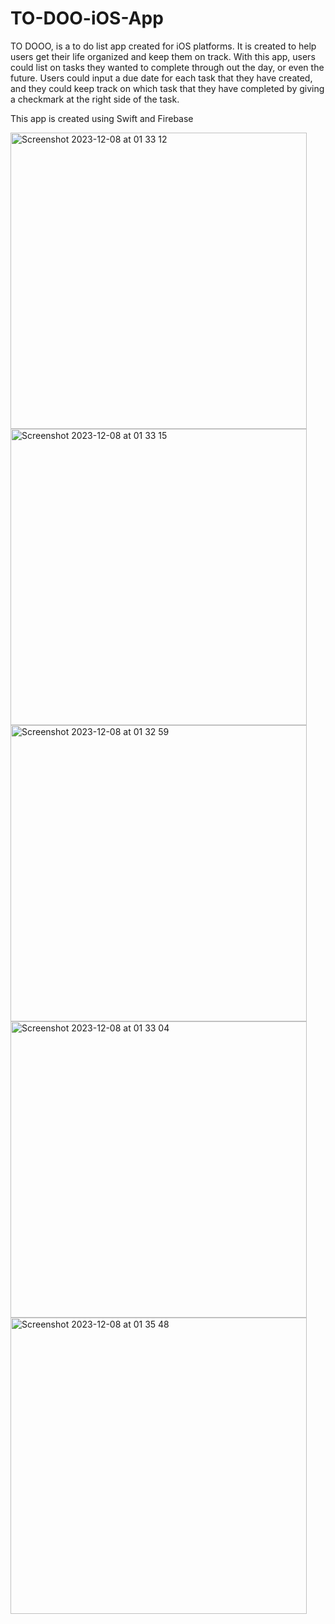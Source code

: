 # TO-DOO-iOS-App
TO DOOO, is a to do list app created for iOS platforms. It is created to help users get their life organized and keep them on track.
With this app, users could list on tasks they wanted to complete through out the day, or even the future.
Users could input a due date for each task that they have created, and they could keep track on which task that they have completed by giving a checkmark at the right side of the task.

This app is created using Swift and Firebase

<img width="474" alt="Screenshot 2023-12-08 at 01 33 12" src="https://github.com/chr15t0/TO-DOO-iOS-App/assets/114486640/13e5ac3d-e3de-4ac4-a881-624116b9769c">
<img width="474" alt="Screenshot 2023-12-08 at 01 33 15" src="https://github.com/chr15t0/TO-DOO-iOS-App/assets/114486640/0e7faa07-4feb-46f2-acaf-7485720d2596">
<img width="474" alt="Screenshot 2023-12-08 at 01 32 59" src="https://github.com/chr15t0/TO-DOO-iOS-App/assets/114486640/c94f0563-d7d1-406f-8b3c-2955cf55a7ee">
<img width="474" alt="Screenshot 2023-12-08 at 01 33 04" src="https://github.com/chr15t0/TO-DOO-iOS-App/assets/114486640/70fb70c7-a073-4ea9-a086-cfb68656bcba">
<img width="474" alt="Screenshot 2023-12-08 at 01 35 48" src="https://github.com/chr15t0/TO-DOO-iOS-App/assets/114486640/fe27316e-22e9-4a35-afab-097fe3350c5d">
